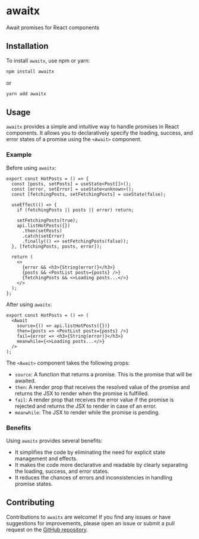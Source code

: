 # awaitx

Await promises for React components

## Installation

To install `awaitx`, use npm or yarn:

```bash
npm install awaitx
```

or

```bash
yarn add awaitx
```

## Usage

`awaitx` provides a simple and intuitive way to handle promises in React components. It allows you to declaratively specify the loading, success, and error states of a promise using the `<Await>` component.

### Example

Before using `awaitx`:

```tsx
export const HotPosts = () => {
  const [posts, setPosts] = useState<Post[]>();
  const [error, setError] = useState<unknown>();
  const [fetchingPosts, setFetchingPosts] = useState(false);

  useEffect(() => {
    if (fetchingPosts || posts || error) return;

    setFetchingPosts(true);
    api.listHotPosts({})
      .then(setPosts)
      .catch(setError)
      .finally(() => setFetchingPosts(false));
  }, [fetchingPosts, posts, error]);

  return (
    <>
      {error && <h3>{String(error)}</h3>}
      {posts && <PostList posts={posts} />}
      {fetchingPosts && <>Loading posts...</>}
    </>
  );
};
```

After using `awaitx`:

```tsx
export const HotPosts = () => (
  <Await
    source={() => api.listHotPosts({})}
    then={posts => <PostList posts={posts} />}
    fail={error => <h3>{String(error)}</h3>}
    meanwhile={<>Loading posts...</>}
  />
);
```

The `<Await>` component takes the following props:

- `source`: A function that returns a promise. This is the promise that will be awaited.
- `then`: A render prop that receives the resolved value of the promise and returns the JSX to render when the promise is fulfilled.
- `fail`: A render prop that receives the error value if the promise is rejected and returns the JSX to render in case of an error.
- `meanwhile`: The JSX to render while the promise is pending.

### Benefits

Using `awaitx` provides several benefits:

- It simplifies the code by eliminating the need for explicit state management and effects.
- It makes the code more declarative and readable by clearly separating the loading, success, and error states.
- It reduces the chances of errors and inconsistencies in handling promise states.

## Contributing

Contributions to `awaitx` are welcome! If you find any issues or have suggestions for improvements, please open an issue or submit a pull request on the [GitHub repository](https://github.com/airgap/awaitx).